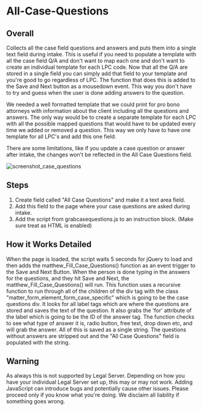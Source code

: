 # All-Case-Questions
## Overall

Collects all the case field questions and answers and puts them into a single text field during intake. This is useful if you need to populate a template with all the case field Q/A and don't want to map each one and don't want to create an individual template for each LPC code. Now that all the Q/A are stored in a single field you can simply add that field to your template and you're good to go regardless of LPC. The function that does this is added to the Save and Next button as a mousedown event. This way you don't have to try and guess when the user is done adding answers to the question.

We needed a well formatted template that we could print for pro bono attorneys with information about the client including all the questions and answers. The only way would be to create a separate template for each LPC with all the possible mapped questions that would have to be updated every time we added or removed a question. This way we only have to have one template for all LPC's and add this one field.

There are some limitations, like if you update a case question or answer after intake, the changes won't be reflected in the All Case Questions field.

![screenshot_case_questions](https://user-images.githubusercontent.com/7875591/35586813-e807a408-05c9-11e8-8105-a7cfcdcbb572.png)


## Steps

1) Create field called "All Case Questions" and make it a text area field.
2) Add this field to the page where your case questions are asked during intake.
3) Add the script from grabcasequestions.js to an instruction block. (Make sure treat as HTML is enabled)

## How it Works Detailed
When the page is loaded, the script waits 5 seconds for jQuery to load and then adds the matthew_Fill_Case_Questions() function as an event trigger to the Save and Next Button. When the person is done typing in the answers for the questions, and they hit Save and Next, the matthew_Fill_Case_Questions() will run. This function uses a recursive function to run through all of the children of the div tag with the class "matter_form_element_form_case_specific" which is going to be the case questions div. It looks for all label tags which are where the questions are stored and saves the text of the question. It also grabs the 'for' attribute of the label which is going to be the ID of the answer tag. The function checks to see what type of answer it is, radio button, free text, drop down etc, and will grab the answer. All of this is saved as a single string. The questions without answers are stripped out and the "All Case Questions" field is populated with the string.

## Warning
As always this is not supported by Legal Server. Depending on how you have your individual Legal Server set up, this may or may not work. Adding JavaScript can introduce bugs and potentially cause other issues. Please proceed only if you know what you're doing. We disclaim all liability if something goes wrong.
